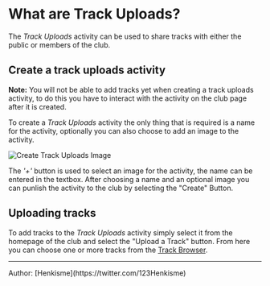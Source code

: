 # What are Track Uploads?

The _Track Uploads_ activity can be used to share tracks with either the public or members of the club.

## Create a track uploads activity

**Note:** You will not be able to add tracks yet when creating a track uploads activity, to do this you have to interact with the activity on the club page after it is created.

To create a _Track Uploads_ activity the only thing that is required is a name for the activity, optionally you can also choose to add an image to the activity.

![Create Track Uploads Image](../../img/20_01_CreateTrackUploads.webp)

The _'+'_ button is used to select an image for the activity, the name can be entered in the textbox.
After choosing a name and an optional image you can punlish the activity to the club by selecting the "Create" Button.

## Uploading tracks

To add tracks to the _Track Uploads_ activity simply select it from the homepage of the club and select the "Upload a Track" button.
From here you can choose one or more tracks from the [Track Browser](/club/activities/campaign#adding-maps).

<hr>
Author: [Henkisme](https://twitter.com/123Henkisme)
